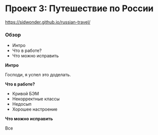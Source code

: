 # Проект 3: Путешествие по России

https://sidwonder.github.io/russian-travel/

### Обзор
* Интро
* Что в работе?
* Что можно исправить

**Интро**

Господи, я успел это доделать.

**Что в работе?**

* Кривой БЭМ
* Некорректные классы
* Недосып
* Хорошее настроение

**Что можно исправить**

Все
